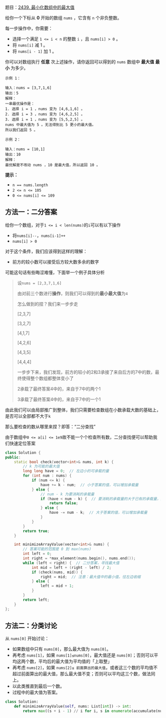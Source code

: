 题目：[2439. 最小化数组中的最大值](https://leetcode.cn/problems/minimize-maximum-of-array/)

给你一个下标从 **0** 开始的数组 `nums` ，它含有 `n` 个非负整数。

每一步操作中，你需要：

- 选择一个满足 `1 <= i < n` 的整数 `i` ，且 `nums[i] > 0` 。
- 将 `nums[i]` 减 1 。
- 将 `nums[i - 1]` 加 1 。

你可以对数组执行 **任意** 次上述操作，请你返回可以得到的 `nums` 数组中 **最大值** **最小** 为多少。

```
示例 1：

输入：nums = [3,7,1,6]
输出：5
解释：
一串最优操作是：
1. 选择 i = 1 ，nums 变为 [4,6,1,6] 。
2. 选择 i = 3 ，nums 变为 [4,6,2,5] 。
3. 选择 i = 1 ，nums 变为 [5,5,2,5] 。
nums 中最大值为 5 。无法得到比 5 更小的最大值。
所以我们返回 5 。

示例 2：

输入：nums = [10,1]
输出：10
解释：
最优解是不改动 nums ，10 是最大值，所以返回 10 。
```

**提示：**

- `n == nums.length`
- `2 <= n <= 105`
- `0 <= nums[i] <= 109`



## 方法一：二分答案

给你一个数组，对于`1 <= i < len(nums)`的`i`可以有以下操作

- 将`nums[i]--`，`nums[i-1]++`
- `nums[i] > 0`

对于这个条件，我们应该得到这样的理解：

- 前方的较小数可以接受后方较大数多余的数字

可能这句话有些晦涩难懂，下面举一个例子具体分析

> 设`nums = [2,3,7,1,6]`
>
> 由对前三个数进行**操作**，则我们可以得到的**最小最大值**为`4`
>
> 怎么做到的捏？我们来一步步走
>
> [2,3,7]
>
> [3,2,7]
>
> [4,1,7]
>
> [4,2,6]
>
> [4,3,5]
>
> [4,4,4]
>
> 一步步下来，我们发现，前方的较小的2和3承接了来自后方的7中的数，最终使得整个数组都整体变小了
>
> 2承载了最终答案4中的，来自于7中的两个1
>
> 3承载了最终答案4中的，来自于7中的一个1

由此我们可以由局部推广到整体，我们只需要检查数组在小数承载大数的基础上，是否可以全部都不大于`k`

那么要检查的数从哪里来捏？即答：“二分查找”

由于数组中`0 <= a[i] <= 1e9`故不能一个个检查所有数，二分查找便可以帮助我们快速定位答案

```c++
class Solution {
public:
    static bool check(vector<int>& nums, int k) {
        // k 为可能的最大值
        long long have = 0;  // 左边小的可承载的量
        for (int num : nums) {
            if (num <= k) {
                have += k - num;  // 小于答案的值，可以增加承载量
            } else {
                // num - k 为要消耗的承载量
                if (have < num - k) {  // 要消耗的承载量的大于已有的承载量，返回false
                    return false;
                } else {
                    have -= num - k;  // 大于答案的值，可以增加承载量
                }
            }
        }
        return true;
    }

    int minimizeArrayValue(vector<int>& nums) {
        // 答案可能的范围是 0 到 max(nums)
        int left = 0;
        int right = *max_element(nums.begin(), nums.end());
        while (left < right) {  // 二分答案，寻找最大值
            int mid = left + (right - left) / 2;
            if (check(nums, mid)) {
                right = mid;  // 注意：最大值中的最小值，往左边收缩
            } else {
                left = mid + 1;
            }
        }
        return left;
    }
};
```

## 方法二：分类讨论

从 `nums[0]` 开始讨论：

- 如果数组中只有 `nums[0]`，那么最大值为 `nums[0]`。
- 再考虑 `nums[1]`，如果 `nums[1]≤nums[0]`，最大值还是 `nums[0]`；否则可以平均这两个数，平均后的最大值为平均值的「上取整」
- 再考虑 `nums[2]`，如果 `nums[2]≤ 前面算出的最大值`，或者这三个数的平均值不超过前面算出的最大值，那么最大值不变；否则可以平均这三个数，做法同上。
- 以此类推直到最后一个数。
- 过程中的最大值为答案。

```python
class Solution:
    def minimizeArrayValue(self, nums: List[int]) -> int:
        return max((s + i - 1) // i for i, s in enumerate(accumulate(nums), 1))
```

